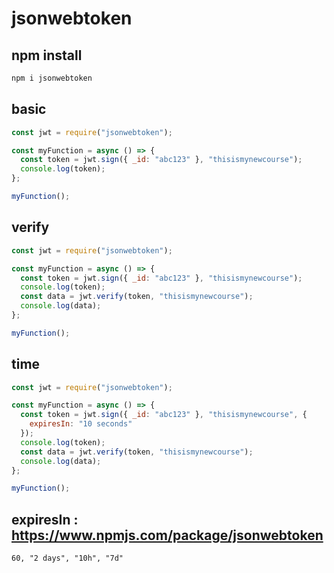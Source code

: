 # jsonwebtoken

## npm install

```bash
npm i jsonwebtoken
```

## basic

```javascript
const jwt = require("jsonwebtoken");

const myFunction = async () => {
  const token = jwt.sign({ _id: "abc123" }, "thisismynewcourse");
  console.log(token);
};

myFunction();

```

## verify

```javascript
const jwt = require("jsonwebtoken");

const myFunction = async () => {
  const token = jwt.sign({ _id: "abc123" }, "thisismynewcourse");
  console.log(token);
  const data = jwt.verify(token, "thisismynewcourse");
  console.log(data);
};

myFunction();
```

## time

```javascript
const jwt = require("jsonwebtoken");

const myFunction = async () => {
  const token = jwt.sign({ _id: "abc123" }, "thisismynewcourse", {
    expiresIn: "10 seconds"
  });
  console.log(token);
  const data = jwt.verify(token, "thisismynewcourse");
  console.log(data);
};

myFunction();
```

## expiresIn : https://www.npmjs.com/package/jsonwebtoken

```
60, "2 days", "10h", "7d"
```